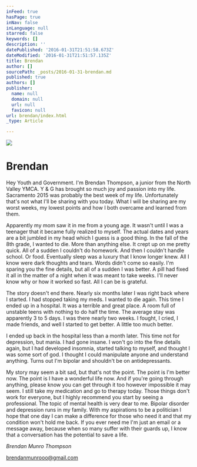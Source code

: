 ```yaml
---
inFeed: true
hasPage: true
inNav: false
inLanguage: null
starred: false
keywords: []
description: ''
datePublished: '2016-01-31T21:51:58.673Z'
dateModified: '2016-01-31T21:51:57.135Z'
title: Brendan
author: []
sourcePath: _posts/2016-01-31-brendan.md
published: true
authors: []
publisher:
  name: null
  domain: null
  url: null
  favicon: null
url: brendan/index.html
_type: Article

---
```

![](https://s3-us-west-2.amazonaws.com/the-grid-img/p/e95456b83b189c252189383b59ff122034bf44f1.jpg)

# Brendan

Hey Youth and Government. I'm Brendan Thompson, a junior from the North Valley YMCA. Y & G has brought so much joy and passion into my life. Sacramento 2015 was probably the best week of my life. Unfortunately that's not what I'll be sharing with you today. What I will be sharing are my worst weeks, my lowest points and how I both overcame and learned from them.

Apparently my mom saw it in me from a young age. It wasn't until I was a teenager that it became fully realized to myself. The actual dates and years are a bit jumbled in my head which I guess is a good thing. In the fall of the 8th grade, I wanted to die. More than anything else. It crept up on me pretty quick. All of a sudden I couldn't do homework. And then I couldn't handle school. Or food. Eventually sleep was a luxury that I know longer knew. All I know were dark thoughts and tears. Words didn't come so easily. I'm sparing you the fine details, but all of a sudden I was better. A pill had fixed it all in the matter of a night when it was meant to take weeks. I'll never know why or how it worked so fast. All I can be is grateful.

The story doesn't end there. Nearly six months later I was right back where I started. I had stopped taking my meds. I wanted to die again. This time I ended up in a hospital. It was a terrible and great place. A room full of unstable teens with nothing to do half the time. The average stay was apparently 3 to 5 days. I was there nearly two weeks. I fought, I cried, I made friends, and well I started to get better. A little too much better.

I ended up back in the hospital less than a month later. This time not for depression, but mania. I had gone insane. I won't go into the fine details again, but I had developed insomnia, started talking to myself, and thought I was some sort of god. I thought I could manipulate anyone and understand anything. Turns out I'm bipolar and shouldn't be on antidepressants.

My story may seem a bit sad, but that's not the point. The point is I'm better now. The point is I have a wonderful life now. And if you're going through anything, please know you can get through it too however impossible it may seem. I still take my medication and go to therapy today. Those things don't work for everyone, but I highly recommend you start by seeing a professional. The topic of mental health is very dear to me. Bipolar disorder and depression runs in my family. With my aspirations to be a politician I hope that one day I can make a difference for those who need it and that my condition won't hold me back. If you ever need me I'm just an email or a message away, because when so many suffer with their guards up, I know that a conversation has the potential to save a life.

_Brendan Munro Thompson_

_[][0]_

[brendanmunrooo@gmail.com][0]

[0]: mailto:brendanmunrooo@gmail.com